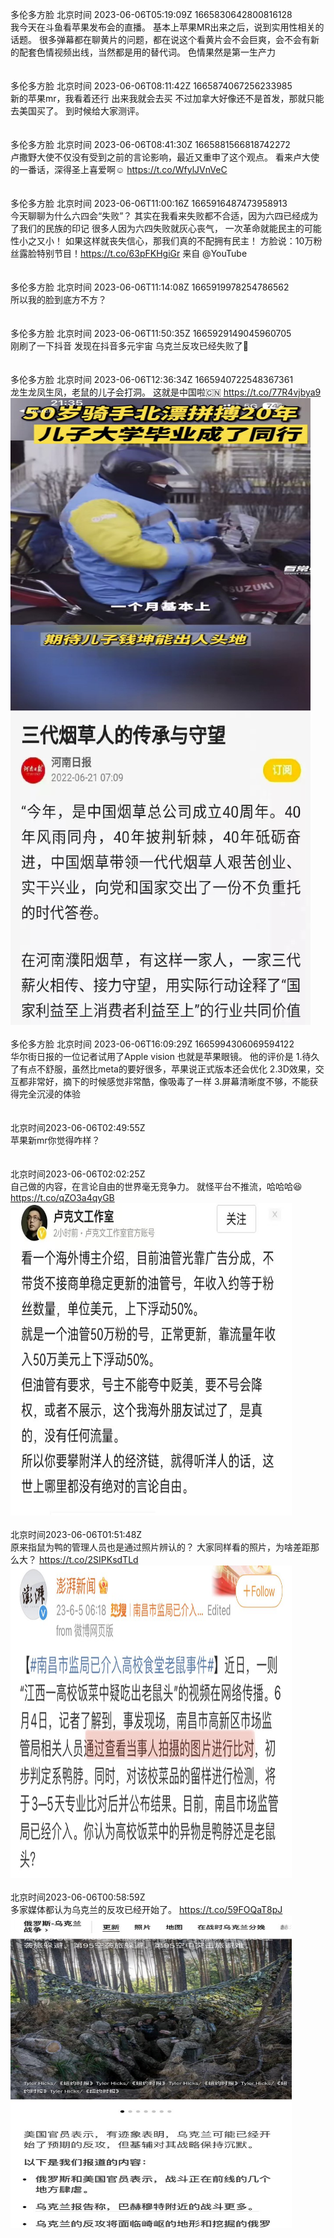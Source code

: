 多伦多方脸 北京时间 2023-06-06T05:19:09Z 1665830642800816128<br>我今天在斗鱼看苹果发布会的直播。
基本上苹果MR出来之后，说到实用性相关的话题。
很多弹幕都在聊黄片的问题，都在说这个看黄片会不会巨爽，会不会有新的配套色情视频出线，当然都是用的替代词。
色情果然是第一生产力<br><br><br>多伦多方脸 北京时间 2023-06-06T08:11:42Z 1665874067256233985<br>新的苹果mr，我看着还行
出来我就会去买
不过加拿大好像还不是首发，那就只能去美国买了。
到时候给大家测评。<br><br><br>多伦多方脸 北京时间 2023-06-06T08:41:30Z 1665881566818742272<br>卢撒野大使不仅没有受到之前的言论影响，最近又重申了这个观点。
看来卢大使的一番话，深得圣上喜爱啊☺️ https://t.co/WfylJVnVeC<br><br><br>多伦多方脸 北京时间 2023-06-06T11:00:16Z 1665916487473958913<br>今天聊聊为什么六四会“失败”？
其实在我看来失败都不合适，因为六四已经成为了我们的民族的印记
很多人因为六四失败就灰心丧气，
一次革命就能民主的可能性小之又小！
如果这样就丧失信心，那我们真的不配拥有民主！
方脸说：10万粉丝露脸特别节目！https://t.co/63pFKHgiGr 来自 @YouTube<br><br><br>多伦多方脸 北京时间 2023-06-06T11:14:08Z 1665919978254786562<br>所以我的脸到底方不方？<br><br><br>多伦多方脸 北京时间 2023-06-06T11:50:35Z 1665929149045960705<br>刚刷了一下抖音
发现在抖音多元宇宙
乌克兰反攻已经失败了🥶<br><br><br>多伦多方脸 北京时间 2023-06-06T12:36:34Z 1665940722548367361<br>龙生龙凤生凤，老鼠的儿子会打洞。
这就是中国啦🇨🇳 https://t.co/77R4vjbya9<br><img src='/temp/image/2023/t-Month-6/1665940722548367361_0.jpg' width='480' height='500'><img src='/temp/image/2023/t-Month-6/1665940722548367361_1.jpg' width='480' height='500'><br><br>多伦多方脸 北京时间 2023-06-06T16:09:29Z 1665994306069594122<br>华尔街日报的一位记者试用了Apple vision 也就是苹果眼镜。
他的评价是
1.待久了有点不舒服，虽然比meta的要好很多，苹果说正式版本还会优化
2.3D效果，交互都非常好，摘下的时候感觉非常酷，像吸毒了一样
3.屏幕清晰度不够，不能获得完全沉浸的体验<br><br><br>北京时间2023-06-06T02:49:55Z<br>苹果新mr你觉得咋样？<br><br><br>北京时间2023-06-06T02:02:25Z<br>自己做的内容，在言论自由的世界毫无竞争力。
就怪平台不推流，哈哈哈😆 https://t.co/qZO3a4qyGB<br><img src='/temp/image/2023/t-Month-6/1665781132061753344_0.jpg' width='450' height='500'><br><br>北京时间2023-06-06T01:51:48Z<br>原来指鼠为鸭的管理人员也是通过照片辨认的？
大家同样看的照片，为啥差距那么大？ https://t.co/2SIPKsdTLd<br><img src='/temp/image/2023/t-Month-6/1665778461590560769_0.jpg' width='450' height='500'><br><br>北京时间2023-06-06T00:58:59Z<br>多家媒体都认为乌克兰的反攻已经开始了。 https://t.co/59FOQaT8pJ<br><img src='/temp/image/2023/t-Month-6/1665765168008265729_0.jpg' width='450' height='500'><br><br>